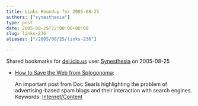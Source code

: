 ```yaml
---
title: Links Roundup for 2005-08-25
authors: ["synesthesia"]
type: post
date: 2005-08-25T22:00:00+00:00
slug: links-236 
aliases: ["/2005/08/25/links-236"]

---
```

Shared bookmarks for [del.icio.us][1] user  [Synesthesia][2] on 2005-08-25

  * [How to Save the Web from Splogonoma][3]:
  
    An important post from Doc Searls highlighting the problem of advertising-based spam blogs and their interaction with search engines.    
    Keywords: [Internet/Content][4]

 [1]: https://del.icio.us/
 [2]: https://del.icio.us/synesthesia
 [3]: https://doc.weblogs.com/2005/08/25#howToSaveTheWebFromSplogonoma "https://doc.weblogs.com/2005/08/25#howToSaveTheWebFromSplogonoma"
 [4]: https://del.icio.us/synesthesia/Internet/Content